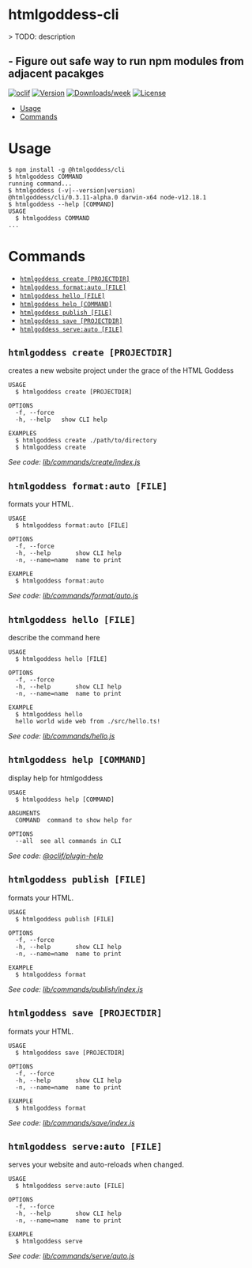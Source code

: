 htmlgoddess-cli
===============

&gt; TODO: description
## - Figure out safe way to run npm modules from adjacent pacakges


[![oclif](https://img.shields.io/badge/cli-oclif-brightgreen.svg)](https://oclif.io)
[![Version](https://img.shields.io/npm/v/htmlgoddess-cli.svg)](https://npmjs.org/package/htmlgoddess-cli)
[![Downloads/week](https://img.shields.io/npm/dw/htmlgoddess-cli.svg)](https://npmjs.org/package/htmlgoddess-cli)
[![License](https://img.shields.io/npm/l/htmlgoddess-cli.svg)](https://github.com/jonascript/htmlgoddess-cli/blob/master/package.json)

<!-- toc -->
* [Usage](#usage)
* [Commands](#commands)
<!-- tocstop -->
# Usage
<!-- usage -->
```sh-session
$ npm install -g @htmlgoddess/cli
$ htmlgoddess COMMAND
running command...
$ htmlgoddess (-v|--version|version)
@htmlgoddess/cli/0.3.11-alpha.0 darwin-x64 node-v12.18.1
$ htmlgoddess --help [COMMAND]
USAGE
  $ htmlgoddess COMMAND
...
```
<!-- usagestop -->
# Commands
<!-- commands -->
* [`htmlgoddess create [PROJECTDIR]`](#htmlgoddess-create-projectdir)
* [`htmlgoddess format:auto [FILE]`](#htmlgoddess-formatauto-file)
* [`htmlgoddess hello [FILE]`](#htmlgoddess-hello-file)
* [`htmlgoddess help [COMMAND]`](#htmlgoddess-help-command)
* [`htmlgoddess publish [FILE]`](#htmlgoddess-publish-file)
* [`htmlgoddess save [PROJECTDIR]`](#htmlgoddess-save-projectdir)
* [`htmlgoddess serve:auto [FILE]`](#htmlgoddess-serveauto-file)

## `htmlgoddess create [PROJECTDIR]`

creates a new website project under the grace of the HTML Goddess

```
USAGE
  $ htmlgoddess create [PROJECTDIR]

OPTIONS
  -f, --force
  -h, --help   show CLI help

EXAMPLES
  $ htmlgoddess create ./path/to/directory
  $ htmlgoddess create
```

_See code: [lib/commands/create/index.js](https://github.com/jonascript/htmlgoddess/blob/v0.3.11-alpha.0/lib/commands/create/index.js)_

## `htmlgoddess format:auto [FILE]`

formats your HTML.

```
USAGE
  $ htmlgoddess format:auto [FILE]

OPTIONS
  -f, --force
  -h, --help       show CLI help
  -n, --name=name  name to print

EXAMPLE
  $ htmlgoddess format:auto
```

_See code: [lib/commands/format/auto.js](https://github.com/jonascript/htmlgoddess/blob/v0.3.11-alpha.0/lib/commands/format/auto.js)_

## `htmlgoddess hello [FILE]`

describe the command here

```
USAGE
  $ htmlgoddess hello [FILE]

OPTIONS
  -f, --force
  -h, --help       show CLI help
  -n, --name=name  name to print

EXAMPLE
  $ htmlgoddess hello
  hello world wide web from ./src/hello.ts!
```

_See code: [lib/commands/hello.js](https://github.com/jonascript/htmlgoddess/blob/v0.3.11-alpha.0/lib/commands/hello.js)_

## `htmlgoddess help [COMMAND]`

display help for htmlgoddess

```
USAGE
  $ htmlgoddess help [COMMAND]

ARGUMENTS
  COMMAND  command to show help for

OPTIONS
  --all  see all commands in CLI
```

_See code: [@oclif/plugin-help](https://github.com/oclif/plugin-help/blob/v2.2.3/src/commands/help.ts)_

## `htmlgoddess publish [FILE]`

formats your HTML.

```
USAGE
  $ htmlgoddess publish [FILE]

OPTIONS
  -f, --force
  -h, --help       show CLI help
  -n, --name=name  name to print

EXAMPLE
  $ htmlgoddess format
```

_See code: [lib/commands/publish/index.js](https://github.com/jonascript/htmlgoddess/blob/v0.3.11-alpha.0/lib/commands/publish/index.js)_

## `htmlgoddess save [PROJECTDIR]`

formats your HTML.

```
USAGE
  $ htmlgoddess save [PROJECTDIR]

OPTIONS
  -f, --force
  -h, --help       show CLI help
  -n, --name=name  name to print

EXAMPLE
  $ htmlgoddess format
```

_See code: [lib/commands/save/index.js](https://github.com/jonascript/htmlgoddess/blob/v0.3.11-alpha.0/lib/commands/save/index.js)_

## `htmlgoddess serve:auto [FILE]`

serves your website and auto-reloads when changed.

```
USAGE
  $ htmlgoddess serve:auto [FILE]

OPTIONS
  -f, --force
  -h, --help       show CLI help
  -n, --name=name  name to print

EXAMPLE
  $ htmlgoddess serve
```

_See code: [lib/commands/serve/auto.js](https://github.com/jonascript/htmlgoddess/blob/v0.3.11-alpha.0/lib/commands/serve/auto.js)_
<!-- commandsstop -->
